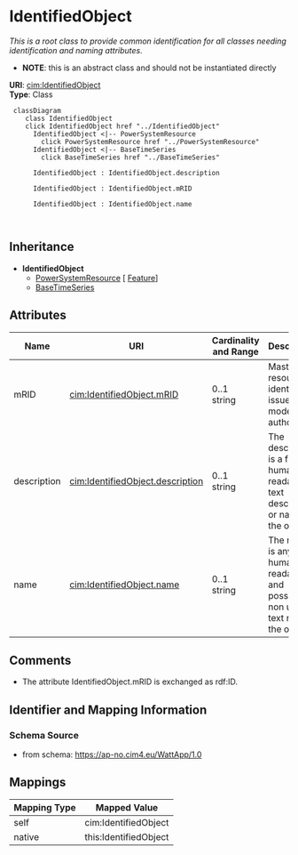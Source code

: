 # IdentifiedObject


_This is a root class to provide common identification for all classes needing identification and naming attributes._




* __NOTE__: this is an abstract class and should not be instantiated directly


**URI**: [cim:IdentifiedObject](https://cim.ucaiug.io/ns#IdentifiedObject)<br />
**Type**: Class




```mermaid
 classDiagram
    class IdentifiedObject
    click IdentifiedObject href "../IdentifiedObject"
      IdentifiedObject <|-- PowerSystemResource
        click PowerSystemResource href "../PowerSystemResource"
      IdentifiedObject <|-- BaseTimeSeries
        click BaseTimeSeries href "../BaseTimeSeries"
      
      IdentifiedObject : IdentifiedObject.description
        
      IdentifiedObject : IdentifiedObject.mRID
        
      IdentifiedObject : IdentifiedObject.name
        
      
```





## Inheritance
* **IdentifiedObject**
    * [PowerSystemResource](PowerSystemResource.md) [ [Feature](Feature.md)]
    * [BaseTimeSeries](BaseTimeSeries.md)



## Attributes


| Name | URI | Cardinality and Range | Description | Inheritance |
| ---  | --- | --- | --- | --- |
| mRID | [cim:IdentifiedObject.mRID](https://cim.ucaiug.io/ns#IdentifiedObject.mRID) | 0..1 <br />  string  | Master resource identifier issued by a model authority | direct |
| description | [cim:IdentifiedObject.description](https://cim.ucaiug.io/ns#IdentifiedObject.description) | 0..1 <br />  string  | The description is a free human readable text describing or naming the object | direct |
| name | [cim:IdentifiedObject.name](https://cim.ucaiug.io/ns#IdentifiedObject.name) | 0..1 <br />  string  | The name is any free human readable and possibly non unique text naming the o... | direct |









## Comments

* The attribute IdentifiedObject.mRID is exchanged as rdf:ID.

## Identifier and Mapping Information







### Schema Source


* from schema: https://ap-no.cim4.eu/WattApp/1.0





## Mappings

| Mapping Type | Mapped Value |
| ---  | ---  |
| self | cim:IdentifiedObject |
| native | this:IdentifiedObject |




